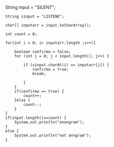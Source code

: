 String input = "SILENT";

	String sinput = "LISTENK";

	char[] inputarr = input.toCharArray();

	int count = 0;
	
	for(int i = 0; i< inputarr.length ;i++){

		boolean confirma = false;
		for (int j = 0; j < input.length(); j++) {

			if (sinput.charAt(i) == inputarr[j]) {
				confirma = true;
				break;

			}
		}
		if(confirma == true) {
			count++;
		}else {
			count--;
		}
	}
	if(input.length()==count) {
		System.out.println("anangram");
	}
	else {
		System.out.println("not anngram");
	}
